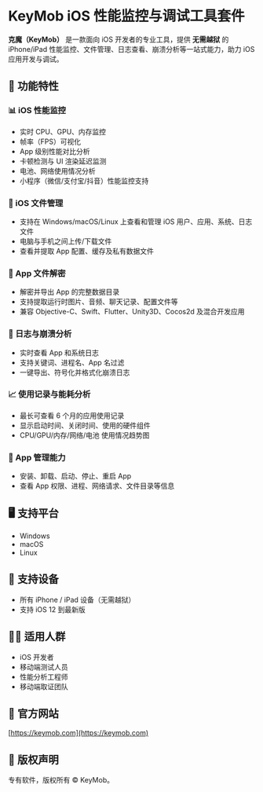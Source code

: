 # KeyMob iOS 性能监控与调试工具套件

**克魔（KeyMob）** 是一款面向 iOS 开发者的专业工具，提供 **无需越狱** 的 iPhone/iPad 性能监控、文件管理、日志查看、崩溃分析等一站式能力，助力 iOS 应用开发与调试。

## 🔧 功能特性

### 📊 iOS 性能监控
- 实时 CPU、GPU、内存监控
- 帧率（FPS）可视化
- App 级别性能对比分析
- 卡顿检测与 UI 渲染延迟监测
- 电池、网络使用情况分析
- 小程序（微信/支付宝/抖音）性能监控支持

### 📁 iOS 文件管理
- 支持在 Windows/macOS/Linux 上查看和管理 iOS 用户、应用、系统、日志文件
- 电脑与手机之间上传/下载文件
- 查看并提取 App 配置、缓存及私有数据文件

### 🔐 App 文件解密
- 解密并导出 App 的完整数据目录
- 支持提取运行时图片、音频、聊天记录、配置文件等
- 兼容 Objective-C、Swift、Flutter、Unity3D、Cocos2d 及混合开发应用

### 🧩 日志与崩溃分析
- 实时查看 App 和系统日志
- 支持关键词、进程名、App 名过滤
- 一键导出、符号化并格式化崩溃日志

### 📈 使用记录与能耗分析
- 最长可查看 6 个月的应用使用记录
- 显示启动时间、关闭时间、使用的硬件组件
- CPU/GPU/内存/网络/电池 使用情况趋势图

### 🧰 App 管理能力
- 安装、卸载、启动、停止、重启 App
- 查看 App 权限、进程、网络请求、文件目录等信息

## 🖥️ 支持平台
- Windows
- macOS
- Linux

## 📲 支持设备
- 所有 iPhone / iPad 设备（无需越狱）
- 支持 iOS 12 到最新版

## 👨‍💻 适用人群
- iOS 开发者
- 移动端测试人员
- 性能分析工程师
- 移动端取证团队

## 🔗 官方网站
[https://keymob.com](https://keymob.com)

## 📄 版权声明
专有软件，版权所有 © KeyMob。
